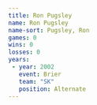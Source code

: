 ```yaml
---
title: Ron Pugsley
name: Ron Pugsley
name-sort: Pugsley, Ron
games: 0
wins: 0
losses: 0
years:
 - year: 2002
   event: Brier
   team: "SK"
   position: Alternate
---
```

